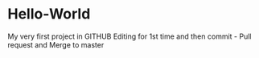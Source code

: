 # Hello-World
My very first project in GITHUB
Editing for 1st time and then commit - Pull request and Merge to master
